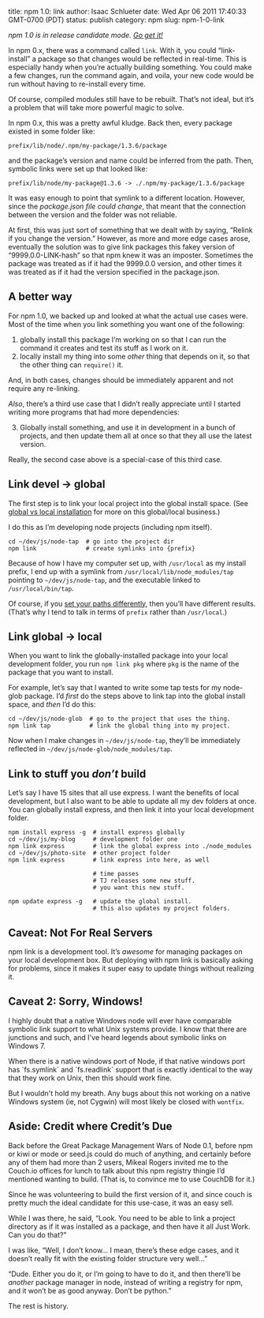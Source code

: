 title: npm 1.0: link
author: Isaac Schlueter
date: Wed Apr 06 2011 17:40:33 GMT-0700 (PDT)
status: publish
category: npm
slug: npm-1-0-link

<p><i>npm 1.0 is in release candidate mode. <a href="http://groups.google.com/group/npm-/browse_thread/thread/43d3e76d71d1f141">Go get it!</a></i></p>

<p>In npm 0.x, there was a command called <code>link</code>. With it, you could &#8220;link-install&#8221; a package so that changes would be reflected in real-time. This is especially handy when you&#8217;re actually building something. You could make a few changes, run the command again, and voila, your new code would be run without having to re-install every time.</p>

<p>Of course, compiled modules still have to be rebuilt. That&#8217;s not ideal, but it&#8217;s a problem that will take more powerful magic to solve.</p>

<p>In npm 0.x, this was a pretty awful kludge. Back then, every package existed in some folder like:</p>

<pre><code>prefix/lib/node/.npm/my-package/1.3.6/package
</code></pre>

<p>and the package&#8217;s version and name could be inferred from the path. Then, symbolic links were set up that looked like:</p>

<pre><code>prefix/lib/node/my-package@1.3.6 -&gt; ./.npm/my-package/1.3.6/package
</code></pre>

<p>It was easy enough to point that symlink to a different location. However, since the <em>package.json file could change</em>, that meant that the connection between the version and the folder was not reliable.</p>

<p>At first, this was just sort of something that we dealt with by saying, &#8220;Relink if you change the version.&#8221; However, as more and more edge cases arose, eventually the solution was to give link packages this fakey version of &#8220;9999.0.0-LINK-hash&#8221; so that npm knew it was an imposter. Sometimes the package was treated as if it had the 9999.0.0 version, and other times it was treated as if it had the version specified in the package.json.</p>

<h2 id="a_better_way">A better way</h2>

<p>For npm 1.0, we backed up and looked at what the actual use cases were. Most of the time when you link something you want one of the following:</p>

<ol>
<li>globally install this package I&#8217;m working on so that I can run the command it creates and test its stuff as I work on it.</li>
<li>locally install my thing into some <em>other</em> thing that depends on it, so that the other thing can <code>require()</code> it.</li>
</ol>

<p>And, in both cases, changes should be immediately apparent and not require any re-linking.</p>

<p><em>Also</em>, there&#8217;s a third use case that I didn&#8217;t really appreciate until I started writing more programs that had more dependencies:</p>

<ol start="3"> <li><p>Globally install something, and use it in development in a bunch of projects, and then update them all at once so that they all use the latest version. </ol>

<p>Really, the second case above is a special-case of this third case.</p>

<h2 id="link_devel_global">Link devel &rarr; global</h2>

<p>The first step is to link your local project into the global install space. (See <a href="http://blog.nodejs.org/2011/03/23/npm-1-0-global-vs-local-installation/">global vs local installation</a> for more on this global/local business.)</p>

<p>I do this as I&#8217;m developing node projects (including npm itself).</p>

<pre><code>cd ~/dev/js/node-tap  # go into the project dir
npm link              # create symlinks into {prefix}
</code></pre>

<p>Because of how I have my computer set up, with <code>/usr/local</code> as my install prefix, I end up with a symlink from <code>/usr/local/lib/node_modules/tap</code> pointing to <code>~/dev/js/node-tap</code>, and the executable linked to <code>/usr/local/bin/tap</code>.</p>

<p>Of course, if you <a href="http://blog.nodejs.org/2011/04/04/development-environment/">set your paths differently</a>, then you&#8217;ll have different results. (That&#8217;s why I tend to talk in terms of <code>prefix</code> rather than <code>/usr/local</code>.)</p>

<h2 id="link_global_local">Link global &rarr; local</h2>

<p>When you want to link the globally-installed package into your local development folder, you run <code>npm link pkg</code> where <code>pkg</code> is the name of the package that you want to install.</p>

<p>For example, let&#8217;s say that I wanted to write some tap tests for my node-glob package. I&#8217;d <em>first</em> do the steps above to link tap into the global install space, and <em>then</em> I&#8217;d do this:</p>

<pre><code>cd ~/dev/js/node-glob  # go to the project that uses the thing.
npm link tap           # link the global thing into my project.
</code></pre>

<p>Now when I make changes in <code>~/dev/js/node-tap</code>, they&#8217;ll be immediately reflected in <code>~/dev/js/node-glob/node_modules/tap</code>.</p>

<h2 id="link_to_stuff_you_don8217t_build">Link to stuff you <em>don&#8217;t</em> build</h2>

<p>Let&#8217;s say I have 15 sites that all use express. I want the benefits of local development, but I also want to be able to update all my dev folders at once. You can globally install express, and then link it into your local development folder.</p>

<pre><code>npm install express -g  # install express globally
cd ~/dev/js/my-blog     # development folder one
npm link express        # link the global express into ./node_modules
cd ~/dev/js/photo-site  # other project folder
npm link express        # link express into here, as well

                        # time passes
                        # TJ releases some new stuff.
                        # you want this new stuff.

npm update express -g   # update the global install.
                        # this also updates my project folders.
</code></pre>

<h2 id="caveat_not_for_real_servers">Caveat: Not For Real Servers</h2>

<p>npm link is a development tool. It&#8217;s <em>awesome</em> for managing packages on your local development box. But deploying with npm link is basically asking for problems, since it makes it super easy to update things without realizing it.</p>

<h2 id="caveat_2_sorry_windows">Caveat 2: Sorry, Windows!</h2>

<p>I highly doubt that a native Windows node will ever have comparable symbolic link support to what Unix systems provide.  I know that there are junctions and such, and I've heard legends about symbolic links on Windows 7.</p>

<p>When there is a native windows port of Node, if that native windows port has `fs.symlink` and `fs.readlink` support that is exactly identical to the way that they work on Unix, then this should work fine.</p>

<p>But I wouldn't hold my breath.  Any bugs about this not working on a native Windows system (ie, not Cygwin) will most likely be closed with <code>wontfix</code>.</p>


<h2 id="aside_credit_where_credit8217s_due">Aside: Credit where Credit&#8217;s Due</h2>

<p>Back before the Great Package Management Wars of Node 0.1, before npm or kiwi or mode or seed.js could do much of anything, and certainly before any of them had more than 2 users, Mikeal Rogers invited me to the Couch.io offices for lunch to talk about this npm registry thingie I&#8217;d mentioned wanting to build. (That is, to convince me to use CouchDB for it.)</p>

<p>Since he was volunteering to build the first version of it, and since couch is pretty much the ideal candidate for this use-case, it was an easy sell.</p>

<p>While I was there, he said, &#8220;Look. You need to be able to link a project directory as if it was installed as a package, and then have it all Just Work. Can you do that?&#8221;</p>

<p>I was like, &#8220;Well, I don&#8217;t know&#8230; I mean, there&#8217;s these edge cases, and it doesn&#8217;t really fit with the existing folder structure very well&#8230;&#8221;</p>

<p>&#8220;Dude. Either you do it, or I&#8217;m going to have to do it, and then there&#8217;ll be <em>another</em> package manager in node, instead of writing a registry for npm, and it won&#8217;t be as good anyway. Don&#8217;t be python.&#8221;</p>

<p>The rest is history.</p>
